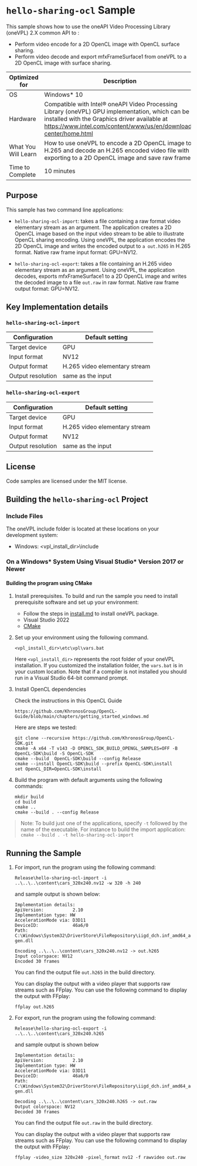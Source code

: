 # `hello-sharing-ocl` Sample

This sample shows how to use the oneAPI Video Processing Library (oneVPL) 2.X common API to :
- Perform video encode for a 2D OpenCL image with OpenCL surface sharing.
- Perform video decode and export mfxFrameSurface1 from oneVPL to a 2D OpenCL image with surface sharing.

| Optimized for    | Description
|----------------- | ----------------------------------------
| OS               | Windows* 10
| Hardware         | Compatible with Intel® oneAPI Video Processing Library (oneVPL) GPU implementation, which can be installed with the Graphics driver available at https://www.intel.com/content/www/us/en/download-center/home.html
| What You Will Learn | How to use oneVPL to encode a 2D OpenCL image to H.265 and decode an H.265 encoded video file with exporting to a 2D OpenCL image and save raw frames.
| Time to Complete | 10 minutes


## Purpose

This sample has two command line applications:
- `hello-sharing-ocl-import`:  takes a file containing a raw format video elementary stream as an argument. The application creates a 2D OpenCL image based on the input video stream to be able to illustrate OpenCL sharing encoding. Using oneVPL, the application encodes the 2D OpenCL image and writes the encoded output to `a out.h265` in H.265 format. Native raw frame input format: GPU=NV12.

- `hello-sharing-ocl-export`: takes a file containing an H.265
video elementary stream as an argument. Using oneVPL, the application decodes, exports mfxFrameSurface1 to a 2D OpenCL image and writes the decoded image to a file `out.raw` in raw format. Native raw frame output format: GPU=NV12.

## Key Implementation details

### `hello-sharing-ocl-import`

| Configuration     | Default setting
| ----------------- | ----------------------------------
| Target device     | GPU
| Input format      | NV12
| Output format     | H.265 video elementary stream
| Output resolution | same as the input

### `hello-sharing-ocl-export`

| Configuration     | Default setting
| ----------------- | ----------------------------------
| Target device     | GPU
| Input format      | H.265 video elementary stream
| Output format     | NV12
| Output resolution | same as the input

## License

Code samples are licensed under the MIT license.

## Building the `hello-sharing-ocl` Project

### Include Files
The oneVPL include folder is located at these locations on your development system:
 - Windows: <vpl_install_dir>\include


### On a Windows* System Using Visual Studio* Version 2017 or Newer

#### Building the program using CMake

1. Install prerequisites. To build and run the sample you need to
   install prerequisite software and set up your environment:

   - Follow the steps in [install.md](https://github.com/oneapi-src/oneVPL/blob/master/INSTALL.md) to install oneVPL package.
   - Visual Studio 2022
   - [CMake](https://cmake.org)

2. Set up your environment using the following command.
   ```
   <vpl_install_dir>\etc\vpl\vars.bat
   ```
   Here `<vpl_install_dir>` represents the root folder of your oneVPL
   installation. If you customized the installation
   folder, the `vars.bat` is in your custom location.  Note that if a
   compiler is not installed you should run in a Visual
   Studio 64-bit command prompt.

3. Install OpenCL dependencies

   Check the instructions in this OpenCL Guide
   ```
   https://github.com/KhronosGroup/OpenCL-Guide/blob/main/chapters/getting_started_windows.md
   ```
   
   Here are steps we tested:
   ```
   git clone --recursive https://github.com/KhronosGroup/OpenCL-SDK.git
   cmake -A x64 -T v143 -D OPENCL_SDK_BUILD_OPENGL_SAMPLES=OFF -B OpenCL-SDK\build -S OpenCL-SDK
   cmake --build  OpenCL-SDK\build --config Release
   cmake --install OpenCL-SDK\build --prefix OpenCL-SDK\install
   set OpenCL_DIR=OpenCL-SDK\install
   ```

4. Build the program with default arguments using the following commands:
   ```
   mkdir build
   cd build
   cmake ..
   cmake --build . --config Release
   ```
> Note: To build just one of the applications, specify `-t` followed by the name of the executable. For instance to build the import application: ```cmake --build . -t hello-sharing-ocl-import```

## Running the Sample

1. For import, run the program using the following command:
   ```
   Release\hello-sharing-ocl-import -i ..\..\..\content\cars_320x240.nv12 -w 320 -h 240
   ```
   and sample output is shown below:
   ```
   Implementation details:
   ApiVersion:           2.10
   Implementation type: HW
   AccelerationMode via: D3D11
   DeviceID:             46a6/0
   Path: C:\Windows\System32\DriverStore\FileRepository\iigd_dch.inf_amd64_a35f92e9f7f89b10\libmfx64-gen.dll

   Encoding ..\..\..\content\cars_320x240.nv12 -> out.h265
   Input colorspace: NV12
   Encoded 30 frames
   ```
   You can find the output file `out.h265` in the build directory.

   You can display the output with a video player that supports raw streams such as
   FFplay. You can use the following command to display the output with FFplay:

   ```
   ffplay out.h265
   ```

2. For export, run the program using the following command:
   ```
   Release\hello-sharing-ocl-export -i ..\..\..\content\cars_320x240.h265
   ```
   and sample output is shown below
   ```
   Implementation details:
   ApiVersion:           2.10
   Implementation type: HW
   AccelerationMode via: D3D11
   DeviceID:             46a6/0
   Path: C:\Windows\System32\DriverStore\FileRepository\iigd_dch.inf_amd64_a35f92e9f7f89b10\libmfx64-gen.dll

   Decoding ..\..\..\content\cars_320x240.h265 -> out.raw
   Output colorspace: NV12
   Decoded 30 frames
   ```

   You can find the output file `out.raw` in the build directory.

   You can display the output with a video player that supports raw streams such as
   FFplay. You can use the following command to display the output with FFplay:

   ```
   ffplay -video_size 320x240 -pixel_format nv12 -f rawvideo out.raw
   ```
